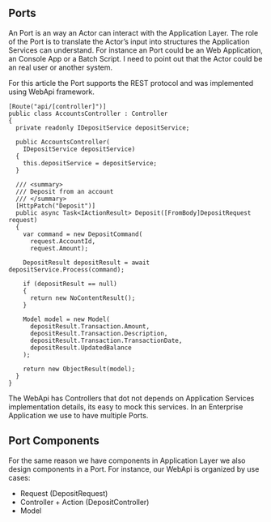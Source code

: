## Ports
An Port is an way an Actor can interact with the Application Layer. The role of the Port is to translate the Actor’s input into structures the Application Services can understand. For instance an Port could be an Web Application, an Console App or a Batch Script. I need to point out that the Actor could be an real user or another system.

For this article the Port supports the REST protocol and was implemented using WebApi framework.

```
[Route("api/[controller]")]
public class AccountsController : Controller
{
  private readonly IDepositService depositService;

  public AccountsController(
    IDepositService depositService)
  {
    this.depositService = depositService;
  }

  /// <summary>
  /// Deposit from an account
  /// </summary>
  [HttpPatch("Deposit")]
  public async Task<IActionResult> Deposit([FromBody]DepositRequest request)
  {
    var command = new DepositCommand(
      request.AccountId,
      request.Amount);

    DepositResult depositResult = await depositService.Process(command);

    if (depositResult == null)
    {
      return new NoContentResult();
    }

    Model model = new Model(
      depositResult.Transaction.Amount,
      depositResult.Transaction.Description,
      depositResult.Transaction.TransactionDate,
      depositResult.UpdatedBalance
    );

    return new ObjectResult(model);
  }
}
```

The WebApi has Controllers that dot not depends on Application Services implementation details, its easy to mock this services. In an Enterprise Application we use to have multiple Ports.

## Port Components
For the same reason we have components in Application Layer we also design components in a Port. For instance, our WebApi is organized by use cases:

* Request (DepositRequest)
* Controller + Action (DepositController)
* Model
